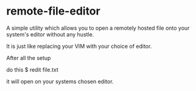 # remote-file-editor
A simple utility which allows you to open a remotely hosted file onto your system's editor without any hustle. 

It is just like replacing your VIM with your choice of editor.

After all the setup 

do this 
$ redit file.txt 

it will open on your systems chosen editor.
